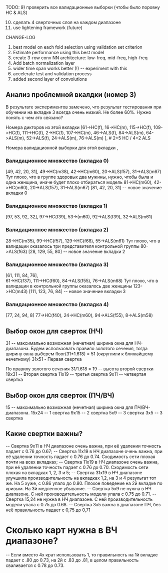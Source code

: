 TODO:
9) проверить все валидационные выборки (чтобы было поровну HC & ALS)

10) сделать 4 сверточных слоя на каждом диапазоне
11) use lightening framework (future)

CHANGE-LOG

1) best model on each fold selection using validation set criterion
2) Estimate performance using this best model
3) create 3-row conv NN architecture: low-freq, mid-freq, high-freq
4) Add batch normalization layer
5) wider time span works better (!) -- experiment with this
6) accelerate test and validation process
7) added second layer of convolutions

## Анализ проблемной вкалдки (номер 3)

В результате экспериментов замечено, что результат тестирования при обучении на вкладке 3 всегда очень низкий. Не более 60%. Нужно понять с чем это связано?

Номера дикторов из этой вкладки
[61->HC(f),
 16->HC(m),
 115->HC(f),
 109->HC(f),
 111->HC(f),
 2->HC(f),
 107->HC(m),
 46->ALS(f),
 84->ALS(m),
 64->ALS(m),
 52->ALS(f),
 24->ALS(m),
 76->ALS(m)
 ], # 2+5 HC / 4+2 ALS

Номера валидационной выборки для этой вкладки
 ,               

### Валидационное множество (вкладка 0)
[49, 42, 20, 31],
49->HC(m38), 42->HC(m60), 20->ALS(f57), 31->ALS(m67)
Тут плохо, что в группе здоровых два мужины, нужно, чтобы была и одна женщина, иначе будет плохо отбираться модель
81->HC(m60), 42->HC(m60), 20->ALS(f57), 31->ALS(m67)
[81, 42, 20, 31] -- новое значение вкладки 0

### Валидационное множество (вкладка 1)
[97, 53,  92, 32],
97->HC(f39), 53->(m60), 92->ALS(f39),  32->ALS(m61)

### Валидационное множество (вкладка 2)
28->HC(m35), 99->HC(f57), 129->HC(f68), 55->ALS(m61)
Тут плохо, что в валидации оказалось три представителя контрольной группы
80->ALS(f63)
[28, 129, 55, 80] -- новое значение вкладки 2

### Валидационное множество (вкладка 3)
[61, 111, 84, 76],  
61->HC(f37), 111->HC(f60), 84->ALS(f55), 76->ALS(m68)
Тут плохо, что в валидации в контрольной группы оказалось две женщины
123->HC(m43)
[111, 123, 76, 84] -- новое значение вкладки 3

### Валидационное множество (вкладка 4)
[77, 24, 94, 8]
77->HC(f40), 24->HC(m60), 94->ALS(f55), 8->ALS(m58)

## Выбор окон для сверток (НЧ)
31 -- максимально возможная (нечетная) ширина окна для НЧ-диапазона. Будем использовать правило золотого сечения, тогда
ширину окна выберем floor(31*1.618) = 51 (округлили к ближайшему нечетному)
31x51 - Первая свертка 

По правилу золотого сечения
31/1.618 = 19 -- высота второй свертки
19x31 -- Вторая свертка
11x19 -- третья свертка
9x11  -- четвертая свертка

## Выбор окон для сверток (ПЧ/ВЧ)
15 -- максимально возможная (нечетная) ширина окна для ПЧ/ВЧ-диапазона.
15x24 -- 1 свертка
9x15 -- 2 свертка
5x9 -- 3 свертка
3x5 -- 3 свертка

## Какие свертки важны?
 -- Свертка 9x11 в НЧ диапазоне очень важна, при её удалении точность падает с 0.76 до 0.67;
 -- Свертка 11x19 в НЧ диапазоне очень важна, при её удалении точность падает с 0.76 до 0.74. Сходимость сети плохая почти на всех вкладках;
 -- Свертка 11x19 в НЧ диапазоне очень важна, при её удалении точность падает с 0.76 до 0.70. Сходимость сети плохая на вкладках 1, 2, 3 и 5;
 -- Свертка 31x19 в НЧ диапазоне улучшила производительность на вкладках 1,2, на 3 и 4 результат тот же. На 5 хуже, с 0.86 упало до 0.80. Плохое поведение на 2й вкладке по кривым. На 3й медленное убывание.
 -- Свертка 5x9 не нужна в НЧ диапазоне. С ней производительность модели упала с 0.75 до 0.71.
 -- Свертка 15,24 не нужна в НЧ диапазоне. С ней производительность модели упала с 0.75 до 0.68.
 -- Свертка 3x5 важна в диапазоне ПЧ, без неё правильность падает с 0,75 до 0,71
 
 # Сколько карт нужна в ВЧ диапазоне?
 -- Если вместо 4х крат использовать 1, то правильность на 1й вкладке падает с .80 до 0.73, на 2й с .83 до .81, в целом правильность сваливается с 0.78 до 0.73.